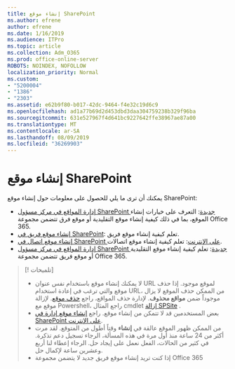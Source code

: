 ```yaml
---
title: إنشاء موقع SharePoint
ms.author: efrene
author: efrene
ms.date: 1/16/2019
ms.audience: ITPro
ms.topic: article
ms.collection: Adm_O365
ms.prod: office-online-server
ROBOTS: NOINDEX, NOFOLLOW
localization_priority: Normal
ms.custom:
- "5200004"
- "1386"
- "2303"
ms.assetid: e62b9f80-b017-42dc-9464-f4e32c19d6c9
ms.openlocfilehash: ad1a77b69d2d453dbd3daa304759238b329f96ba
ms.sourcegitcommit: 631e527967f4d641bc9227642ffe38967ae87a00
ms.translationtype: MT
ms.contentlocale: ar-SA
ms.lasthandoff: 08/09/2019
ms.locfileid: "36269903"
---
```

# <a name="create-a-sharepoint-site"></a>إنشاء موقع SharePoint

يمكنك أن ترى ما يلي للحصول على معلومات حول إنشاء موقع SharePoint:
- [إدارة المواقع في مركز مسؤول SharePoint جديدة](https://docs.microsoft.com/sharepoint/manage-site-creation): التعرف على خيارات إنشاء الموقع، بما في ذلك كيفية إنشاء موقع التقليدية أو موقع فرق تتضمن مجموعة Office 365.
- [إنشاء موقع فريق في SharePoint](https://support.office.com/article/create-a-team-site-in-sharepoint-ef10c1e7-15f3-42a3-98aa-b5972711777d?ui=en-US&amp;rs=en-US&amp;ad=US): تعلم كيفية إنشاء موقع فريق.
- [إنشاء موقع اتصال في SharePoint على الإنترنت](https://support.office.com/article/7fb44b20-a72f-4d2c-9173-fc8f59ba50eb): تعلم كيفية إنشاء موقع اتصالات.
- [إدارة المواقع في مركز مسؤول SharePoint جديدة](https://docs.microsoft.com/sharepoint/manage-sites-in-new-admin-center#create-a-site): تعلم كيفية إنشاء موقع التقليدية أو موقع فريق تتضمن مجموعة Office 365.


  
> [! تلميحات]
> - لا يمكنك إنشاء موقع باستخدام نفس عنوان URL لموقع موجود. إذا حذف موقع والتي ترغب في إعادة استخدام URL، من الممكن حذف الموقع لا يزال موجوداً ضمن **مواقع محذوف**. لإدارة حذف المواقع، راجع [حذف موقع](https://docs.microsoft.com/sharepoint/manage-sites-in-new-admin-center#delete-a-site). لإزالة موقع مع Powershell، راجع المثال cmdlet [إزالة SPSite](https://docs.microsoft.com/sharepoint/manage-sites-in-new-admin-center#delete-a-site) .
> - بعض المستخدمين قد لا تتمكن من إنشاء موقع. راجع [إنشاء موقع إدارة في SharePoint على الإنترنت](https://docs.microsoft.com/sharepoint/manage-site-creation).
> - من الممكن ظهور الموقع عالقة في **إنشاء** وقتاً أطول من المتوقع. لقد مرت أكثر من 24 ساعة منذ أول مرة في هذه المسألة، الرجاء تسجيل دعم تذكرة. في كثير من الحالات، الفعل نعمل على إيجاد حل. الرجاء إعطاء لنا أربع وعشرين ساعة لإكمال حل.
> - إذا كنت تريد إنشاء موقع فريق جديد لا يتضمن مجموعة Office 365 


